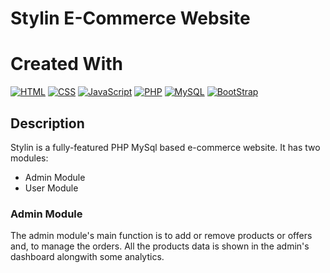 # Stylin E-Commerce Website

# Created With
[![HTML]()](https://developer.mozilla.org/en-US/docs/Web/HTML)
[![CSS]()](https://developer.mozilla.org/en-US/docs/Web/CSS)
[![JavaScript]()](https://www.javascript.com/)
[![PHP]()](https://www.php.net/)
[![MySQL]()](https://www.mysql.com/)
[![BootStrap](https://getbootstrap.com/)](https://getbootstrap.com/)

## Description

Stylin is a fully-featured PHP MySql based e-commerce website. 
It has two modules:
- Admin Module
- User Module

### Admin Module

The admin module's main function is to add or remove products or offers and, to manage the orders. All the products data is shown in the admin's dashboard alongwith some analytics. 